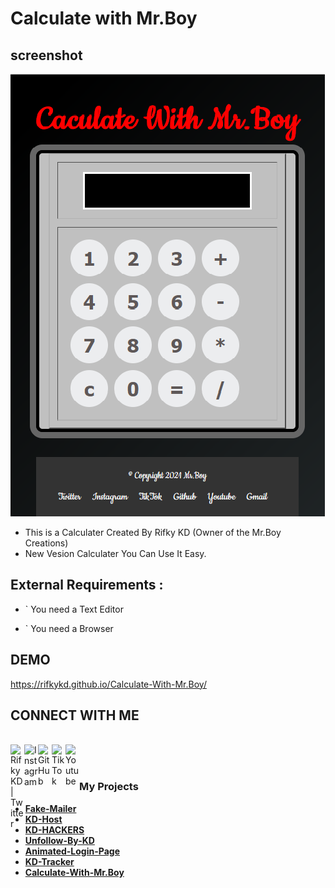 # Calculate with Mr.Boy

## screenshot
<img src="img.png"/>


<br>

* This is a Calculater Created By Rifky KD (Owner of the Mr.Boy Creations)
* New Vesion Calculater You Can Use It Easy.

## External Requirements :
* ` You need a Text Editor
 
* ` You need a Browser
## DEMO

https://rifkykd.github.io/Calculate-With-Mr.Boy/

## CONNECT WITH ME
<br>
<a href="https://twitter.com/Rifky54641898">
  <img align="left" alt="Rifky KD| Twitter" width="22px" src="https://cdn.jsdelivr.net/npm/simple-icons@v3/icons/twitter.svg" target="blank"/>
</a>
<a href="https://www.instagram.com/rifky__kd/">
  <img align="left" alt="Instagram" width="22px" src="https://cdn.jsdelivr.net/npm/simple-icons@v3/icons/instagram.svg" target="blank"/>
</a>
<a href="https://github.com/rifkykd">
  <img align="left" alt="GitHub" width="22px" src="https://cdn.jsdelivr.net/npm/simple-icons@3.5.0/icons/github.svg" target="blank"/>
</a>
<a href="href="https://www.tiktok.com/@rifky_kd?lang=en">
  <img align="left" alt="TikTok" width="22px" src="https://cdn.jsdelivr.net/npm/simple-icons@3.5.0/icons/tiktok.svg" target="blank"/>
</a>

                                                                                                                    
 <a href="https://www.youtube.com/channel/UCFu0H_KJJG_JiHH-8JOWjOA" target="blank">
  <img align="left" alt="Youtube" width="22px" src="https://cdn.jsdelivr.net/npm/simple-icons@3.5.0/icons/youtube.svg"  />
</a>



<br/>

<br/>

### My Projects
- [**Fake-Mailer**](https://github.com/Fake-Mailer)
- [**KD-Host**](https://github.com/rifkykd/KD-Host)
- [**KD-HACKERS**](https://github.com/rifkykd/KD-HACKERS)
- [**Unfollow-By-KD**](https://github.com/rifkykd/Unfollow-By-KD)
- [**Animated-Login-Page**](https://github.com/rifkykd/Animated-Login-Page)
- [**KD-Tracker**](https://github.com/rifkykd/KD-Tracker)
- [**Calculate-With-Mr.Boy**](https://github.com/rifkykd/Calculate-With-Mr.Boy)



         

